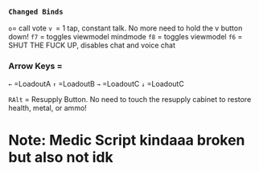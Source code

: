 ### `Changed Binds`

`o`= call vote
`v `= 1 tap, constant talk. No more need to hold the v button down!
`f7` = toggles viewmodel mindmode 
`f8` = toggles viewmodel
`f6` = SHUT THE FUCK UP, disables chat and voice chat

### Arrow Keys =

`←` =LoadoutA
`↑` =LoadoutB
`→` =LoadoutC
`↓` =LoadoutC

`RAlt` = Resupply Button. No need to touch the resupply cabinet to restore health, metal, or ammo!
 
# Note: Medic Script kindaaa broken but also not idk
